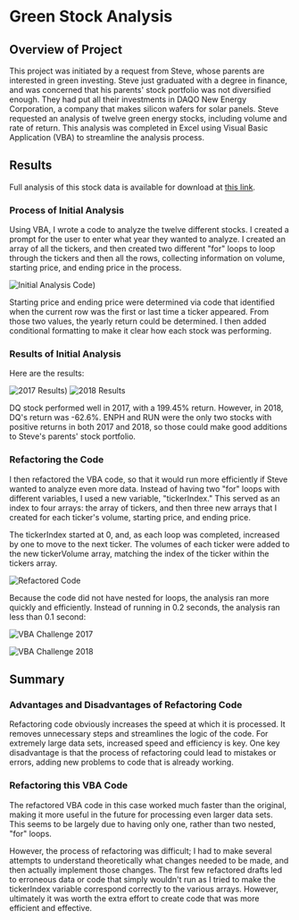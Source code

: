 # Green Stock Analysis

## Overview of Project

This project was initiated by a request from Steve, whose parents are interested in green investing. Steve just graduated with a degree in finance, and was concerned that his parents' stock portfolio was not diversified enough. They had put all their investments in DAQO New Energy Corporation, a company that makes silicon wafers for solar panels. Steve requested an analysis of twelve green energy stocks, including volume and rate of return. This analysis was completed in Excel using Visual Basic Application (VBA) to streamline the analysis process.

## Results

Full analysis of this stock data is available for download at [this link](https://github.com/ehalprin/stock-analysis/blob/main/VBA_Challenge.xlsm).

### Process of Initial Analysis

Using VBA, I wrote a code to analyze the twelve different stocks. I created a prompt for the user to enter what year they wanted to analyze. I created an array of all the tickers, and then created two different "for" loops to loop through the tickers and then all the rows, collecting information on volume, starting price, and ending price in the process. 

![Initial Analysis Code](https://github.com/ehalprin/stock-analysis/blob/main/Initial%202%20Loop%20Code.png))

Starting price and ending price were determined via code that identified when the current row was the first or last time a ticker appeared. From those two values, the yearly return could be determined. I then added conditional formatting to make it clear how each stock was performing. 

### Results of Initial Analysis

Here are the results:

![2017 Results](https://github.com/ehalprin/stock-analysis/blob/main/2017%20Stock%20Values.png)) ![2018 Results](https://github.com/ehalprin/stock-analysis/blob/main/2018%20Stock%20Values.png)

DQ stock performed well in 2017, with a 199.45% return. However, in 2018, DQ's return was -62.6%. ENPH and RUN were the only two stocks with positive returns in both 2017 and 2018, so those could make good additions to Steve's parents' stock portfolio. 

### Refactoring the Code

I then refactored the VBA code, so that it would run more efficiently if Steve wanted to analyze even more data. Instead of having two "for" loops with different variables, I used a new variable, "tickerIndex." This served as an index to four arrays: the array of tickers, and then three new arrays that I created for each ticker's volume, starting price, and ending price.

The tickerIndex started at 0, and, as each loop was completed, increased by one to move to the next ticker. The volumes of each ticker were added to the new tickerVolume array, matching the index of the ticker within the tickers array.

![Refactored Code](https://github.com/ehalprin/stock-analysis/blob/main/Refactored%20Code.png)

Because the code did not have nested for loops, the analysis ran more quickly and efficiently. Instead of running in 0.2 seconds, the analysis ran less than 0.1 second:

![VBA Challenge 2017](https://github.com/ehalprin/stock-analysis/blob/main/VBA_Challenge_2017.png)

![VBA Challenge 2018](https://github.com/ehalprin/stock-analysis/blob/main/VBA_Challenge_2018.png)

## Summary

### Advantages and Disadvantages of Refactoring Code

Refactoring code obviously increases the speed at which it is processed. It removes unnecessary steps and streamlines the logic of the code. For extremely large data sets, increased speed and efficiency is key. One key disadvantage is that the process of refactoring could lead to mistakes or errors, adding new problems to code that is already working. 

### Refactoring this VBA Code

The refactored VBA code in this case worked much faster than the original, making it more useful in the future for processing even larger data sets. This seems to be largely due to having only one, rather than two nested, "for" loops. 

However, the process of refactoring was difficult; I had to make several attempts to understand theoretically what changes needed to be made, and then actually implement those changes. The first few refactored drafts led to erroneous data or code that simply wouldn't run as I tried to make the tickerIndex variable correspond correctly to the various arrays. However, ultimately it was worth the extra effort to create code that was more efficient and effective. 
